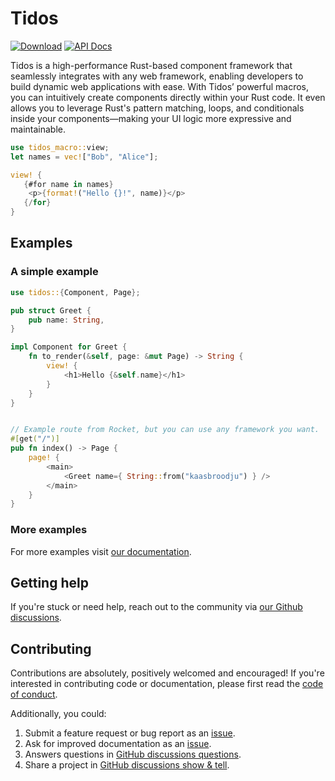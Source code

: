 # Tidos
[![Download](https://img.shields.io/crates/v/tidos)](https://crates.io/crates/tidos/)
[![API Docs](https://img.shields.io/badge/documentation-tidos-blue)](https://docs.rs/tidos/latest/tidos/)

Tidos is a high-performance Rust-based component framework that seamlessly integrates with any web framework, enabling developers to build dynamic web applications with ease. With Tidos’ powerful macros, you can intuitively create components directly within your Rust code. It even allows you to leverage Rust's pattern matching, loops, and conditionals inside your components—making your UI logic more expressive and maintainable.

```rust
use tidos_macro::view;
let names = vec!["Bob", "Alice"];

view! {
   {#for name in names}
   	<p>{format!("Hello {}!", name)}</p>
   {/for}
}
```

## Examples
### A simple example
```rust
use tidos::{Component, Page};

pub struct Greet {
    pub name: String,
}

impl Component for Greet {
    fn to_render(&self, page: &mut Page) -> String {
        view! {
            <h1>Hello {&self.name}</h1>
        }
    }
}


// Example route from Rocket, but you can use any framework you want.
#[get("/")]
pub fn index() -> Page {
	page! {
        <main>
            <Greet name={ String::from("kaasbroodju") } />
        </main>
    }
}
```
### More examples
For more examples visit [our documentation](https://docs.rs/tidos/latest/tidos/).

## Getting help
If you're stuck or need help, reach out to the community via [our Github discussions](https://github.com/kaasbroodju/tidos/discussions).

## Contributing
Contributions are absolutely, positively welcomed and encouraged! If you're
interested in contributing code or documentation, please first read the [code of conduct].

Additionally, you could:
1. Submit a feature request or bug report as an [issue].
2. Ask for improved documentation as an [issue].
3. Answers questions in [GitHub discussions questions].
4. Share a project in [GitHub discussions show & tell].

[issue]: https://github.com/kaasbroodju/tidos/issues
[code of conduct]: CODE_OF_CONDUCT.md
[GitHub discussions questions]: https://github.com/kaasbroodju/tidos/discussions/categories/q-a
[GitHub discussions show & tell]: https://github.com/kaasbroodju/tidos/discussions/categories/show-and-tell